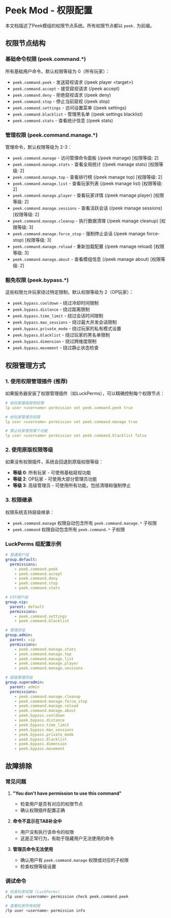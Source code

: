 # Peek Mod - 权限配置

本文档描述了Peek模组的权限节点系统。所有权限节点都以 `peek.` 为前缀。

## 权限节点结构

### 基础命令权限 (peek.command.*)

所有基础用户命令，默认权限等级为 0（所有玩家）：

- `peek.command.peek` - 发送窥视请求 (/peek player \<target>)
- `peek.command.accept` - 接受窥视请求 (/peek accept)  
- `peek.command.deny` - 拒绝窥视请求 (/peek deny)
- `peek.command.stop` - 停止当前窥视 (/peek stop)
- `peek.command.settings` - 访问设置菜单 (/peek settings)
- `peek.command.blacklist` - 管理黑名单 (/peek settings blacklist)
- `peek.command.stats` - 查看统计信息 (/peek stats)

### 管理权限 (peek.command.manage.*)

管理命令，默认权限等级为 2-3：

- `peek.command.manage` - 访问管理命令面板 (/peek manage) [权限等级: 2]
- `peek.command.manage.stats` - 查看全局统计 (/peek manage stats) [权限等级: 2]
- `peek.command.manage.top` - 查看排行榜 (/peek manage top) [权限等级: 2]
- `peek.command.manage.list` - 查看玩家列表 (/peek manage list) [权限等级: 2]
- `peek.command.manage.player` - 查看玩家详情 (/peek manage player) [权限等级: 2]
- `peek.command.manage.sessions` - 查看活跃会话 (/peek manage sessions) [权限等级: 2]
- `peek.command.manage.cleanup` - 执行数据清理 (/peek manage cleanup) [权限等级: 3]
- `peek.command.manage.force_stop` - 强制停止会话 (/peek manage force-stop) [权限等级: 3]
- `peek.command.manage.reload` - 重新加载配置 (/peek manage reload) [权限等级: 3]
- `peek.command.manage.about` - 查看模组信息 (/peek manage about) [权限等级: 2]

### 豁免权限 (peek.bypass.*)

这些权限允许玩家绕过特定限制，默认权限等级为 2（OP玩家）：

- `peek.bypass.cooldown` - 绕过冷却时间限制
- `peek.bypass.distance` - 绕过距离限制  
- `peek.bypass.time_limit` - 绕过会话时间限制
- `peek.bypass.max_sessions` - 绕过最大并发会话限制
- `peek.bypass.private_mode` - 绕过玩家的私有模式设置
- `peek.bypass.blacklist` - 绕过玩家的黑名单限制
- `peek.bypass.dimension` - 绕过跨维度限制
- `peek.bypass.movement` - 绕过静止状态检查

## 权限管理方式

### 1. 使用权限管理插件 (推荐)

如果服务器安装了权限管理插件（如LuckPerms），可以精确控制每个权限节点：

```yaml
# 给玩家基础窥视权限
lp user <username> permission set peek.command.peek true

# 给玩家管理员权限
lp user <username> permission set peek.command.manage true

# 禁止玩家使用某个功能
lp user <username> permission set peek.command.blacklist false
```

### 2. 使用原版权限等级

如果没有权限插件，系统会回退到原版权限等级：

- **等级 0**: 所有玩家 - 可使用基础窥视功能
- **等级 2**: OP玩家 - 可使用大部分管理员功能  
- **等级 3**: 高级管理员 - 可使用所有功能，包括清理和强制停止

### 3. 权限继承

权限系统支持层级继承：

- `peek.command.manage` 权限自动包含所有 `peek.command.manage.*` 子权限
- `peek.command` 权限自动包含所有 `peek.command.*` 子权限

### LuckPerms 组配置示例

```yaml
# 普通用户组
group.default:
  permissions:
    - peek.command.peek
    - peek.command.accept  
    - peek.command.deny
    - peek.command.stop
    - peek.command.stats

# VIP用户组  
group.vip:
  parent: default
  permissions:
    - peek.command.settings
    - peek.command.blacklist

# 管理员组
group.admin:
  parent: vip
  permissions:
    - peek.command.manage.stats
    - peek.command.manage.top
    - peek.command.manage.list
    - peek.command.manage.player
    - peek.command.manage.sessions

# 超级管理员组
group.superadmin:
  parent: admin
  permissions:
    - peek.command.manage.cleanup
    - peek.command.manage.force_stop
    - peek.command.manage.reload
    - peek.command.manage.about
    - peek.bypass.cooldown
    - peek.bypass.distance
    - peek.bypass.time_limit
    - peek.bypass.max_sessions
    - peek.bypass.private_mode
    - peek.bypass.blacklist
    - peek.bypass.dimension
    - peek.bypass.movement
```

## 故障排除

### 常见问题

1. **"You don't have permission to use this command"**
   - 检查用户是否有对应的权限节点
   - 确认权限插件配置正确

2. **命令不显示在TAB补全中**
   - 用户没有执行该命令的权限
   - 这是正常行为，有助于隐藏用户无法使用的命令

3. **管理员命令无法使用**
   - 确认用户有 `peek.command.manage` 权限或对应的子权限
   - 检查权限等级设置

### 调试命令

```bash
# 检查玩家权限 (LuckPerms)
/lp user <username> permission check peek.command.peek

# 查看玩家所有权限
/lp user <username> permission info
```